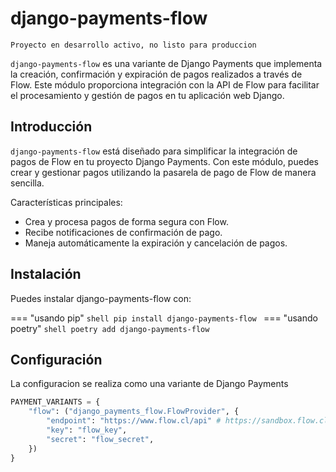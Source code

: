 # django-payments-flow

`Proyecto en desarrollo activo, no listo para produccion`

`django-payments-flow` es una variante de Django Payments que implementa la
creación, confirmación y expiración de pagos realizados a través de Flow. Este
módulo proporciona integración con la API de Flow para facilitar el
procesamiento y gestión de pagos en tu aplicación web Django.


## Introducción

`django-payments-flow` está diseñado para simplificar la integración de
pagos de Flow en tu proyecto Django Payments. Con este módulo, puedes crear y
gestionar pagos utilizando la pasarela de pago de Flow de manera sencilla.

Características principales:

- Crea y procesa pagos de forma segura con Flow.
- Recibe notificaciones de confirmación de pago.
- Maneja automáticamente la expiración y cancelación de pagos.

## Instalación

Puedes instalar django-payments-flow con:

=== "usando pip"
    ```shell
    pip install django-payments-flow
    ```
=== "usando poetry"
    ```shell
    poetry add django-payments-flow
    ```

## Configuración

La configuracion se realiza como una variante de Django Payments

```python
PAYMENT_VARIANTS = {
    "flow": ("django_payments_flow.FlowProvider", {
        "endpoint": "https://www.flow.cl/api" # https://sandbox.flow.cl/api para desarrollo
        "key": "flow_key",
        "secret": "flow_secret",
    })
}
```
